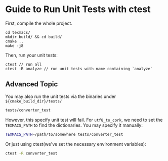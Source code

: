 # Guide to Run Unit Tests with ctest

First, compile the whole project.
```
cd texmacs/
mkdir build/ && cd build/
cmake ..
make -j8
```

Then, run your unit tests:
```
ctest // run all
ctest -R analyze // run unit tests with name containing `analyze`
```

## Advanced Topic
You may also run the unit tests via the binaries under `${cmake_build_dir}/tests/`
``` bash
tests/converter_test
```

However, this specify unit test will fail. For `utf8_to_cork`, we need to set
the `TEXMACS_PATH` to find the dictionaries. You may specify it manually:
``` bash
TEXMACS_PATH=/path/to/somewhere tests/converter_test
```

Or just using ctest(we've set the necessary environment variables):
``` bash
ctest -R converter_test
```
